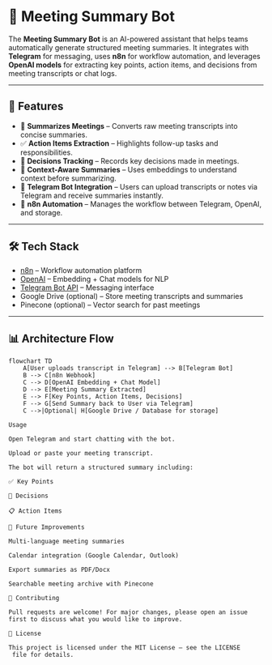 # 📝 Meeting Summary Bot

The **Meeting Summary Bot** is an AI-powered assistant that helps teams automatically generate structured meeting summaries. It integrates with **Telegram** for messaging, uses **n8n** for workflow automation, and leverages **OpenAI models** for extracting key points, action items, and decisions from meeting transcripts or chat logs.

---

## 🚀 Features
- 📄 **Summarizes Meetings** – Converts raw meeting transcripts into concise summaries.  
- ✅ **Action Items Extraction** – Highlights follow-up tasks and responsibilities.  
- 📌 **Decisions Tracking** – Records key decisions made in meetings.  
- 🔎 **Context-Aware Summaries** – Uses embeddings to understand context before summarizing.  
- 💬 **Telegram Bot Integration** – Users can upload transcripts or notes via Telegram and receive summaries instantly.  
- 🔗 **n8n Automation** – Manages the workflow between Telegram, OpenAI, and storage.  

---

## 🛠️ Tech Stack
- [n8n](https://n8n.io/) – Workflow automation platform  
- [OpenAI](https://platform.openai.com/) – Embedding + Chat models for NLP  
- [Telegram Bot API](https://core.telegram.org/bots/api) – Messaging interface  
- Google Drive (optional) – Store meeting transcripts and summaries  
- Pinecone (optional) – Vector search for past meetings  

---

## 📊 Architecture Flow

```mermaid
flowchart TD
    A[User uploads transcript in Telegram] --> B[Telegram Bot]
    B --> C[n8n Webhook]
    C --> D[OpenAI Embedding + Chat Model]
    D --> E[Meeting Summary Extracted]
    E --> F[Key Points, Action Items, Decisions]
    F --> G[Send Summary back to User via Telegram]
    C -->|Optional| H[Google Drive / Database for storage]

Usage

Open Telegram and start chatting with the bot.

Upload or paste your meeting transcript.

The bot will return a structured summary including:

✅ Key Points

📌 Decisions

📋 Action Items

🔮 Future Improvements

Multi-language meeting summaries

Calendar integration (Google Calendar, Outlook)

Export summaries as PDF/Docx

Searchable meeting archive with Pinecone

🤝 Contributing

Pull requests are welcome! For major changes, please open an issue first to discuss what you would like to improve.

📜 License

This project is licensed under the MIT License – see the LICENSE
 file for details.
